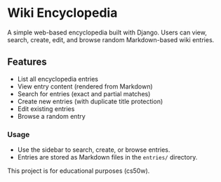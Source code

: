 # Wiki Encyclopedia

A simple web-based encyclopedia built with Django. Users can view, search, create, edit, and browse random Markdown-based wiki entries.

## Features

- List all encyclopedia entries
- View entry content (rendered from Markdown)
- Search for entries (exact and partial matches)
- Create new entries (with duplicate title protection)
- Edit existing entries
- Browse a random entry

### Usage

- Use the sidebar to search, create, or browse entries.
- Entries are stored as Markdown files in the `entries/` directory.



This project is for educational purposes (cs50w).
